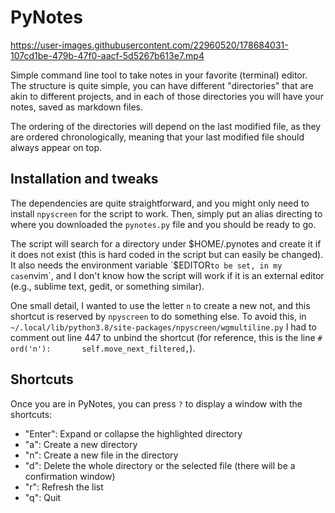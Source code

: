 # PyNotes

https://user-images.githubusercontent.com/22960520/178684031-107cd1be-479b-47f0-aacf-5d5267b613e7.mp4

Simple command line tool to take notes in your favorite (terminal) editor. The structure is quite simple, you can have different "directories" that are akin to different projects, and in each of those directories you will have your notes, saved as markdown files.

The ordering of the directories will depend on the last modified file, as they are ordered chronologically, meaning that your last modified file should always appear on top.

## Installation and tweaks

The dependencies are quite straightforward, and you might only need to install `npyscreen` for the script to work. Then, simply put an alias directing to where you downloaded the `pynotes.py` file and you should be ready to go.

The script will search for a directory under $HOME/.pynotes and create it if it does not exist (this is hard coded in the script but can easily be changed). It also needs the environment variable `$EDITOR` to be set, in my case `nvim`, and I don't know how the script will work if it is an external editor (e.g., sublime text, gedit, or something similar).

One small detail, I wanted to use the letter `n` to create a new not, and this shortcut is reserved by `npyscreen` to do something else. To avoid this, in ` ~/.local/lib/python3.8/site-packages/npyscreen/wgmultiline.py` I had to comment out line 447 to unbind the shortcut (for reference, this is the line `# ord('n'):       self.move_next_filtered,`).

## Shortcuts

Once you are in PyNotes, you can press `?` to display a window with the shortcuts:

- "Enter": Expand or collapse the highlighted directory
- "a": Create a new directory
- "n": Create a new file in the directory
- "d": Delete the whole directory or the selected file (there will be a confirmation window)
- "r": Refresh the list
- "q": Quit




